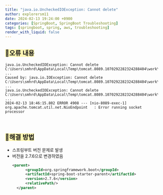 ```yaml
---
title: "java.io.UncheckedIOException: Cannot delete"
author: explorersm11
date: 2024-02-13 19:24:00 +0900
categories: [SpringBoot, SpringBoot Troubleshooting]
tags: [springboot, spring, aws, troubleshooting]
render_with_liquid: false
---  
```

## <span style="background-color: #fff5b1">🧨오류 내용</span>
```
java.io.UncheckedIOException: Cannot delete C:\Users\smhrd\AppData\Local\Temp\tomcat.8089.1070292282324288404\work\Tomcat\localhost\medit\upload_09e1bcb3_1796_4afb_b0a8_86783c1dc4d2_00000001.tmp
...
Caused by: java.io.IOException: Cannot delete C:\Users\smhrd\AppData\Local\Temp\tomcat.8089.1070292282324288404\work\Tomcat\localhost\medit\upload_09e1bcb3_1796_4afb_b0a8_86783c1dc4d2_00000001.tmp
...
java.io.UncheckedIOException: Cannot delete C:\Users\smhrd\AppData\Local\Temp\tomcat.8089.1070292282324288404\work\Tomcat\localhost\medit\upload_09e1bcb3_1796_4afb_b0a8_86783c1dc4d2_00000001.tmp
...
2024-02-13 18:46:15.802 ERROR 4908 --- [nio-8089-exec-1] org.apache.tomcat.util.net.NioEndpoint   : Error running socket processor
```

<br>

## <span style="background-color: #fff5b1">🔧해결 방법</span>

- 스프링부트 버전 문제로 발생
- 버전을 2.7.6으로 변경하였음
  ```xml
  <parent>
		<groupId>org.springframework.boot</groupId>
		<artifactId>spring-boot-starter-parent</artifactId>
		<version>2.7.6</version>
		<relativePath/>
	</parent>
  ```
